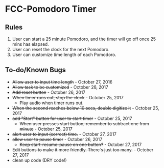 # FCC-Pomodoro Timer

## Rules
1. User can start a 25 minute Pomodoro, and the timer will go off once 25 mins has elapsed.
2. User can reset the clock for the next Pomodoro.
3. User can customize time length of each Pomodoro.

## To-do/Known Bugs
* ~~Allow user to input time length~~ - October 27, 2016
* ~~Allow task to be customized~~ - October 26, 2017
* ~~Add reset button~~ - October 26, 2017
* ~~When timer runs out, stop the clock~~ - October 25, 2017
  *  Play audio when timer runs out.
* ~~When the second reaches below 10 secs, double digitize it~~ - October 25, 2017
* ~~add "Start" button for user to start timer~~ - October 25, 2017
  * ~~When user presses start button, remember to subtract one from minute~~ - October 25, 2017
* ~~alert user to input (correct) time.~~ - October 27, 2017
* ~~allow user to pause timer~~ - October 26, 2017
  * ~~Keep start-resume-pause on one button?~~ - October 27, 2017
* ~~Edit buttons to make it more friendly. There's just too many.~~ - October 27, 2017
* clean up code (DRY code!)
